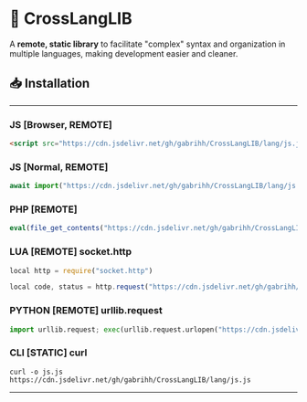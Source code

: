 # 🔧 CrossLangLIB

A **remote, static library** to facilitate "complex" syntax and organization in multiple languages, making development easier and cleaner.



## 📥 Installation

---
### JS [Browser, REMOTE]
```html
<script src="https://cdn.jsdelivr.net/gh/gabrihh/CrossLangLIB/lang/js.js"></script>
```
### JS [Normal, REMOTE]
```js
await import("https://cdn.jsdelivr.net/gh/gabrihh/CrossLangLIB/lang/js.js");
```
### PHP [REMOTE]
```php
eval(file_get_contents("https://cdn.jsdelivr.net/gh/gabrihh/CrossLangLIB/lang/php.php"));
```
### LUA [REMOTE] socket.http
```js
local http = require("socket.http")

local code, status = http.request("https://cdn.jsdelivr.net/gh/gabrihh/CrossLangLIB/lang/lua.lua")
```
### PYTHON [REMOTE] urllib.request
```py
import urllib.request; exec(urllib.request.urlopen("https://cdn.jsdelivr.net/gh/gabrihh/CrossLangLIB/lang/py.py").read().decode())
```
### CLI [STATIC] curl
```cli
curl -o js.js https://cdn.jsdelivr.net/gh/gabrihh/CrossLangLIB/lang/js.js
```

---


